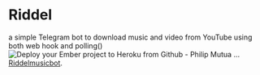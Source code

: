 # Riddel
a simple Telegram bot to download music and video from YouTube using both web hook and polling()
![Deploy your Ember project to Heroku from Github - Philip Mutua ...](https://telegra.ph/file/c40c55acf9df578ab5c2f.jpg)
[Riddelmusicbot](https://t.me/riddelmusicbot). 
